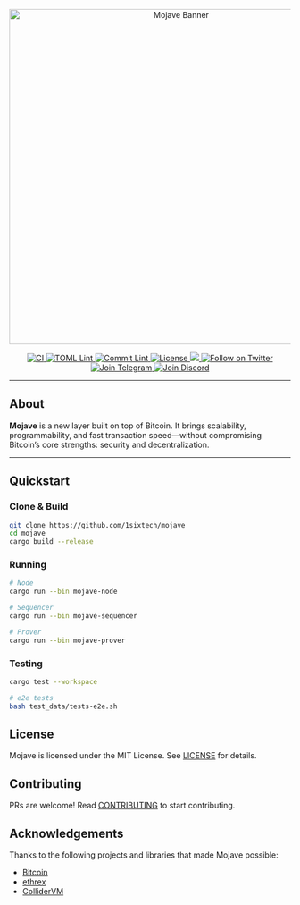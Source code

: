 <p align="center">
  <img src="assets/header.avif" alt="Mojave Banner" width="600"/>
</p>

<div align="center">
  <a href="https://github.com/1sixtech/mojave/actions/workflows/rust.yml">
    <img src="https://github.com/1sixtech/mojave/actions/workflows/rust.yml/badge.svg" alt="CI"/>
  </a>
  <a href="https://github.com/1sixtech/mojave/actions/workflows/lint-toml.yml">
    <img src="https://github.com/1sixtech/mojave/actions/workflows/lint-toml.yml/badge.svg" alt="TOML Lint"/>
  </a>
  <a href="https://github.com/1sixtech/mojave/actions/workflows/commitlint.yml">
    <img src="https://github.com/1sixtech/mojave/actions/workflows/commitlint.yml/badge.svg" alt="Commit Lint"/>
  </a>
  <a href="https://github.com/1sixtech/mojave/blob/main/LICENSE">
    <img src="https://img.shields.io/badge/license-MIT-blue.svg" alt="License"/>
  </a>

  <a href="https://github.com/1sixtech/mojave">
	<img src="https://img.shields.io/github/stars/1sixtech/mojave?style=social"/>
  </a>
  <a href="https://twitter.com/intent/follow?screen_name=mojavezk">
    <img src="https://img.shields.io/twitter/follow/mojavezk?style=social" alt="Follow on Twitter"/>
  </a>
  <a href="https://t.me/mojavezk">
    <img src="https://img.shields.io/badge/Telegram-white.svg?logo=telegram" alt="Join Telegram"/>
  </a>
  <a href="https://twitter.com/intent/follow?screen_name=mojavezk">
    <img src="https://img.shields.io/badge/Discord-white.svg?logo=discord" alt="Join Discord"/>
  </a>
</div>

---

## About

**Mojave** is a new layer built on top of Bitcoin. It brings scalability, programmability, and fast transaction speed—without compromising Bitcoin’s core strengths: security and decentralization.

---

## Quickstart

### Clone & Build

```bash
git clone https://github.com/1sixtech/mojave
cd mojave
cargo build --release
```

### Running

```bash
# Node
cargo run --bin mojave-node

# Sequencer
cargo run --bin mojave-sequencer

# Prover
cargo run --bin mojave-prover
```

### Testing

```bash
cargo test --workspace

# e2e tests
bash test_data/tests-e2e.sh
```

## License

Mojave is licensed under the MIT License. See [LICENSE](LICENSE) for details.

## Contributing

PRs are welcome! Read [CONTRIBUTING](CONTRIBUTING.md) to start contributing.

## Acknowledgements

Thanks to the following projects and libraries that made Mojave possible:

- [Bitcoin](https://bitcoin.org/)
- [ethrex](https://github.com/lambdaclass/ethrex)
- [ColliderVM](https://www.collidervm.org/)
